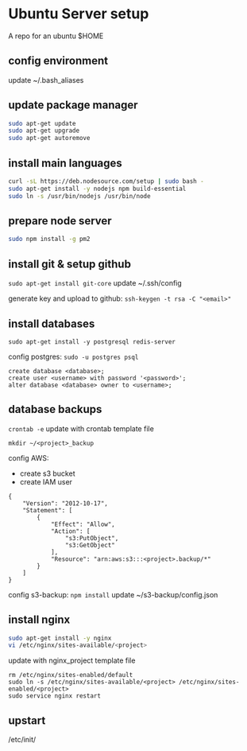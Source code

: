 # Ubuntu Server setup
A repo for an ubuntu $HOME

## config environment
update ~/.bash_aliases


## update package manager
```bash
sudo apt-get update
sudo apt-get upgrade
sudo apt-get autoremove
```


## install main languages
```bash
curl -sL https://deb.nodesource.com/setup | sudo bash -
sudo apt-get install -y nodejs npm build-essential
sudo ln -s /usr/bin/nodejs /usr/bin/node
```


## prepare node server
```bash
sudo npm install -g pm2
```


## install git & setup github
`sudo apt-get install git-core`
update ~/.ssh/config

generate key and upload to github:
`ssh-keygen -t rsa -C "<email>"`


## install databases
`sudo apt-get install -y postgresql redis-server`

config postgres:
`sudo -u postgres psql`

```psql
create database <database>;
create user <username> with password '<password>';
alter database <database> owner to <username>;
```


## database backups
`crontab -e`
update with crontab template file

`mkdir ~/<project>_backup`

config AWS:
- create s3 bucket
- create IAM user
```policy
{
    "Version": "2012-10-17",
    "Statement": [
        {
            "Effect": "Allow",
            "Action": [
                "s3:PutObject",
                "s3:GetObject"
            ],
            "Resource": "arn:aws:s3:::<project>.backup/*"
        }
    ]
}
```

config s3-backup:
`npm install`
update ~/s3-backup/config.json


## install nginx
```bash
sudo apt-get install -y nginx
vi /etc/nginx/sites-available/<project>
```
update with nginx_project template file

```
rm /etc/nginx/sites-enabled/default
sudo ln -s /etc/nginx/sites-available/<project> /etc/nginx/sites-enabled/<project>
sudo service nginx restart
```

## upstart
/etc/init/<project>
